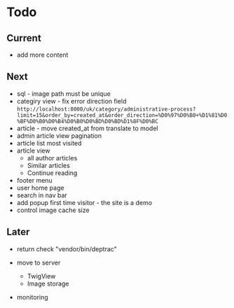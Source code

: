 # Todo

## Current

- add more content

## Next

- sql - image path must be unique
- categiry view - fix error direction field `http://localhost:8000/uk/category/administrative-process?limit=15&order_by=created_at&order_direction=%D0%97%D0%B0+%D1%81%D0%BF%D0%B0%D0%B4%D0%B0%D0%BD%D0%BD%D1%8F%D0%BC`
- article - move created_at from translate to model
- admin article view pagination
- article list most visited
- article view
  - all author articles
  - Similar articles
  - Continue reading
- footer menu
- user home page
- search in nav bar
- add popup first time visitor - the site is a demo
- control image cache size

## Later

- return check "vendor/bin/deptrac"

- move to server
  - TwigView
  - Image storage

- monitoring
